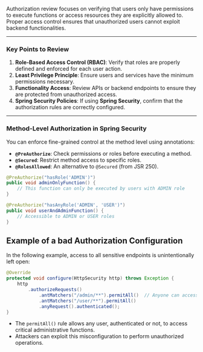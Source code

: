 Authorization review focuses on verifying that users only have permissions to execute functions or access resources they are explicitly allowed to. Proper access control ensures that unauthorized users cannot exploit backend functionalities.

---

### **Key Points to Review**

1. **Role-Based Access Control (RBAC)**: Verify that roles are properly defined and enforced for each user action.
2. **Least Privilege Principle**: Ensure users and services have the minimum permissions necessary.
3. **Functionality Access**: Review APIs or backend endpoints to ensure they are protected from unauthorized access.
4. **Spring Security Policies**: If using **Spring Security**, confirm that the authorization rules are correctly configured.

---

### **Method-Level Authorization in Spring Security**

You can enforce fine-grained control at the method level using annotations:

- **`@PreAuthorize`**: Check permissions or roles before executing a method.
- **`@Secured`**: Restrict method access to specific roles.
- **`@RolesAllowed`**: An alternative to `@Secured` (from JSR 250).

```java
@PreAuthorize("hasRole('ADMIN')")
public void adminOnlyFunction() {
    // This function can only be executed by users with ADMIN role
}

@PreAuthorize("hasAnyRole('ADMIN', 'USER')")
public void userAndAdminFunction() {
    // Accessible to ADMIN or USER roles
}
```

## **Example of a bad Authorization Configuration**

In the following example, access to all sensitive endpoints is unintentionally left open:

```java
@Override
protected void configure(HttpSecurity http) throws Exception {
    http
        .authorizeRequests()
            .antMatchers("/admin/**").permitAll()  // Anyone can access admin endpoints
            .antMatchers("/user/**").permitAll()
            .anyRequest().authenticated();
}
```

- The `permitAll()` rule allows any user, authenticated or not, to access critical administrative functions.
- Attackers can exploit this misconfiguration to perform unauthorized operations.